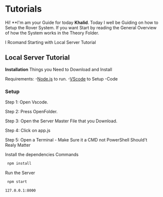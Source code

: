 # Tutorials

Hi! **I'm am your Guide for today **Khalid**. Today I well be Guiding on how to Setup the Rover System.  If you want Start by reading the General Overview of how the System works in the Theory Folder.

I Rcomand Starting with Local Server Tutorial

## Local Server Tutorial

**Installation**
Things you Need to Download and Install 

Requirements:
-[Node.js](https://nodejs.org/) to run.
-[VScode](https://code.visualstudio.com/download) to Setup
-Code
### Setup

Step 1:
Open Vscode. 

Step 2: 
Press OpenFolder.

Step 3:
Open the Server Master File that you Download.

Step 4: 
Click on app.js

Step 5:
Open a Terminal - Make Sure it a CMD not PowerShell Should't Realy Matter


Install the dependencies
Commands
```sh
 npm install 
```
Run the Server
```sh
 npm start
```

```sh
127.0.0.1:8000
```
